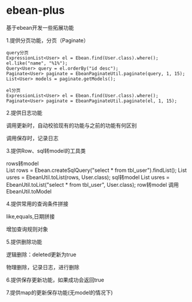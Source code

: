 # ebean-plus
基于ebean开发一些拓展功能

1.提供分页功能，分页（Paginate）

    query分页
    ExpressionList<User> el = Ebean.find(User.class).where();
    el.like("name", "%1%");
    Query<User> query = el.orderBy("id desc");
    Paginate<User> paginate = EbeanPaginateUtil.paginate(query, 1, 15);
    List<User> models = paginate.getModels();

    el分页
    ExpressionList<User> el = Ebean.find(User.class).where();
    Paginate<User> paginate = EbeanPaginateUtil.paginate(el, 1, 15);

2.提供日志功能

  调用更新时，自动校验现有的功能与之前的功能有何区别
  
  调用保存时，记录日志
  
  
3.提供Row、sql转model的工具类

   rows转model	
   List<SqlRow> rows  = Ebean.createSqlQuery("select * from tbl_user").findList();
   List<User> usres = EbeanUtil.toList(rows, User.class);
   sql转model
   List<User> usres = EbeanUtil.toList("select * from tbl_user", User.class);
   row转model
   调用EbeanUtil.toModel

4.提供常用的查询条件拼接

  like,equals,日期拼接
  
  增加查询规则对象
  
  
5.提供删除功能

逻辑删除：deleted更新为true

物理删除，记录日志，进行删除

  
6.提供保存更新功能，如果成功会返回true


7.提供map的更新保存功能(无model的情况下)
